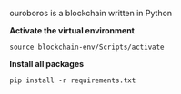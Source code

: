 ouroboros is a blockchain written in Python

**Activate the virtual environment**

```
source blockchain-env/Scripts/activate
```

**Install all packages**
```
pip install -r requirements.txt
```
